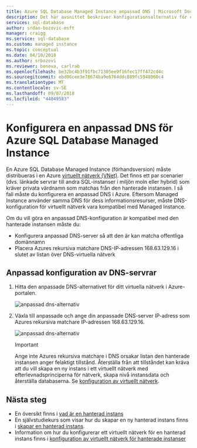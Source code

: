 ```yaml
---
title: Azure SQL Database Managed Instance anpassad DNS | Microsoft Docs
description: Det här avsnittet beskriver konfigurationsalternativ för en anpassad DNS med en Azure SQL Database Managed Instance.
services: sql-database
author: srdan-bozovic-msft
manager: craigg
ms.service: sql-database
ms.custom: managed instance
ms.topic: conceptual
ms.date: 04/10/2018
ms.author: srbozovi
ms.reviewer: bonova, carlrab
ms.openlocfilehash: be32bc4b3f91fbc71305ee9f16fec17ff472cd4c
ms.sourcegitcommit: ebd06cee3e78674ba9e6764ddc889fc5948060c4
ms.translationtype: MT
ms.contentlocale: sv-SE
ms.lasthandoff: 09/07/2018
ms.locfileid: "44049583"
---
```

# <a name="configuring-a-custom-dns-for-azure-sql-database-managed-instance"></a>Konfigurera en anpassad DNS för Azure SQL Database Managed Instance

En Azure SQL Database Managed Instance (förhandsversion) måste distribueras i en Azure [virtuellt nätverk (VNet)](../virtual-network/virtual-networks-overview.md). Det finns ett par scenarier (dvs. länkade servrar till andra SQL-instanser i miljön moln eller hybrid) som kräver privata värdnamn som matchas från den hanterade instansen. I så fall måste du konfigurera en anpassad DNS i Azure. Eftersom Managed Instance använder samma DNS för dess informationsresurser, måste DNS-konfiguration för virtuellt nätverk vara kompatibel med Managed Instance. 

Om du vill göra en anpassad DNS-konfiguration är kompatibel med den hanterade instansen måste du: 
- Konfigurera anpassad DNS-server så att den är kan matcha offentliga domännamn 
- Placera Azures rekursiva matchare DNS-IP-adressen 168.63.129.16 i slutet av listan över DNS-virtuella nätverk 
 
## <a name="setting-up-custom-dns-servers-configuration"></a>Anpassad konfiguration av DNS-servrar

1. Hitta den anpassade DNS-alternativet för ditt virtuella nätverk i Azure-portalen.

   ![anpassad dns-alternativ](./media/sql-database-managed-instance-custom-dns/custom-dns-option.png) 

2. Växla till anpassade och ange din anpassade DNS-server IP-adress som Azures rekursiva matchare IP-adressen 168.63.129.16. 

   ![anpassad dns-alternativ](./media/sql-database-managed-instance-custom-dns/custom-dns-server-ip-address.png) 

   > [!IMPORTANT]
   > Ange inte Azures rekursiva matchare i DNS orsakar listan den hanterade instansen anger felaktigt tillstånd. Återställa från att tillståndet kan kräva att du vill skapa en ny instans i ett virtuellt nätverk med efterlevnadsprinciperna för nätverk, skapa nivå instansdata och återställa databaserna. Se [konfiguration av virtuellt nätverk](sql-database-managed-instance-vnet-configuration.md).

## <a name="next-steps"></a>Nästa steg

- En översikt finns i [vad är en hanterad instans](sql-database-managed-instance.md)
- En självstudiekurs som visar hur du skapar en ny hanterad instans finns i [skapar en hanterad instans](sql-database-managed-instance-get-started.md).
- Information om hur du konfigurerar ett virtuellt nätverk för en hanterad instans finns i [konfiguration av virtuellt nätverk för hanterade instanser](sql-database-managed-instance-vnet-configuration.md)
